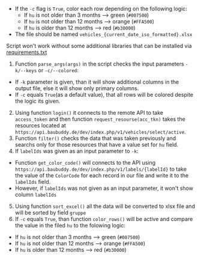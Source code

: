    - If the `-c` flag is `True`, color each row depending on the following logic:
     - If `hu` is not older than 3 months --> green (`#007500`)
     - If `hu` is not older than 12 months --> orange (`#FFA500`)
     - If `hu` is older than 12 months --> red (`#b30000`)
   - The file should be named `vehicles_{current_date_iso_formatted}.xlsx`

Script won't work without some additional libraries that can be installed via [requirements.txt](requirements.txt)

1. Function `parse_args(args)` in the script checks the input parameters `-k/--keys` or `-c/--colored`:
- If `-k` parameter is given, than it will show additional columns in the output file, else it will show only primary columns. 
- If `-c` equals `True`(as a default value), that all rows will be colored despite the logic its given.
2. Using function `login()` it connects to the remote API to take `access_token` and then function `request_resourse(acc_tkn)` takes the resources located at `https://api.baubuddy.de/dev/index.php/v1/vehicles/select/active`.
3. Function `filter()` checks the data that was taken previously and searchs only for those resources that have a value set for `hu` field.
4. If `labelIds` was given as an input parameter to `-k`:
 - Function `get_color_code()` will connects to the API using  `https://api.baubuddy.de/dev/index.php/v1/labels/{labelId}` to take the value of the `ColorCode` for each record in our file and write it to the `labelIds` field.
 - However, if `labelIds` was not given as an input parameter, it won't show column `labelIds`
5. Using function `sort_excel()` all the data will be converted to xlsx file and will be sorted by field `gruppe`
6. If `-c` equals `True`, than function `color_rows()` will be active and compare the value in the filed `hu` to the folowing logic:
- If `hu` is not older than 3 months --> green (`#007500`)
- If `hu` is not older than 12 months --> orange (`#FFA500`)
- If `hu` is older than 12 months --> red (`#b30000`)
